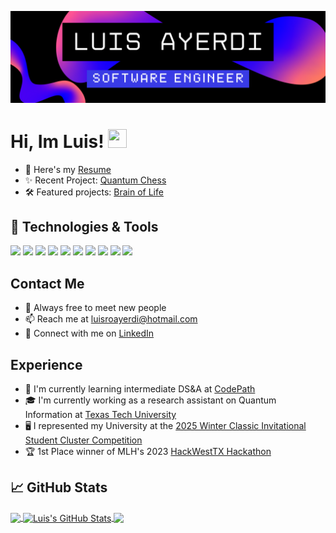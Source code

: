 <!-- More info, tips and tricks for making GitHub Profile README can be found in my article at https://towardsdatascience.com/build-a-stunning-readme-for-your-github-profile-9b80434fe5d7 -->

![Header](https://github.com/luisroayerdi/luisroayerdi/blob/main/spirit%20night.png "Header")

# Hi, Im Luis! <img src="https://raw.githubusercontent.com/MartinHeinz/MartinHeinz/master/wave.gif" width="30px" height="30px" />
- 📝 Here's my [Resume]([https://drive.google.com/file/d/1-4R-Tiw2raq9Xg5Yf0sHLZF0J1bMB-JE/view?usp=sharing](https://drive.google.com/file/d/16u9Ckub3MPQMYBy9XjeXW_3Mg-sYKnlu/view?usp=sharing))
- ✨ Recent Project: [Quantum Chess](https://github.com/luisroayerdi/QuantumChess)
- 🛠️ Featured projects: [Brain of Life](https://github.com/luisroayerdi/QuantumChess](https://github.com/danolongo/hackwesTX2024))

## 🔧 Technologies & Tools
![](https://img.shields.io/badge/OS-Linux-informational?style=flat&logo=linux&logoColor=white&color=blue)
![](https://img.shields.io/badge/Code-Python-informational?style=flat&logo=python&logoColor=white&color=blue)
![](https://img.shields.io/badge/Framework-TensorFlow-informational?style=flat&logo=tensorflow&logoColor=white&color=blue)
![](https://img.shields.io/badge/VersionControl-Git-informational?style=flat&logo=git&logoColor=white&color=blue)
![](https://img.shields.io/badge/ParallelComputing-MPI-informational?style=flat&color=blue)
![](https://img.shields.io/badge/ParallelComputing-OpenMP-informational?style=flat&color=blue)
![](https://img.shields.io/badge/Code-C-informational?style=flat&logo=c&logoColor=white&color=blue)
![](https://img.shields.io/badge/Code-C++-informational?style=flat&logo=c%2B%2B&logoColor=white&color=blue)
![](https://img.shields.io/badge/Code-Java-informational?style=flat&logo=java&logoColor=white&color=blue)
![](https://img.shields.io/badge/Code-JavaScript-informational?style=flat&logo=javascript&logoColor=blue)

## Contact Me
- 🤝 Always free to meet new people   
- 📫 Reach me at luisroayerdi@hotmail.com
- 🔗 Connect with me on [LinkedIn](https://www.linkedin.com/in/luisroayerdi/)

## Experience
- 🤖 I'm currently learning intermediate DS&A at [CodePath](https://www.codepath.org/about)
- 🎓 I'm currently working as a research assistant on Quantum Information at [Texas Tech University](https://www.depts.ttu.edu/cs/undergrad/)
- 🖥️ I represented my University at the [2025 Winter Classic Invitational Student Cluster Competition](https://www.theodinproject.com)
- 🏆 1st Place winner of MLH's 2023 [HackWestTX Hackathon](https://ttuhackwestx.devpost.com/)

## &#x1f4c8; GitHub Stats

<a href="https://github.com/luisroayerdi/">
  <img align="center" src="https://github-readme-stats.vercel.app/api/top-langs/?username=luisroayerdi&hide=java,html,tex&title_color=ffffff&text_color=c9cacc&icon_color=2bbc8a&bg_color=1d1f21&langs_count=3" />
</a>
<a href="https://github.com/luisroayerdi/luisroayerdi">
  <img align="center" src="https://github-readme-stats.vercel.app/api?username=luisroayerdi&show_icons=true&line_height=27&count_private=true&title_color=ffffff&text_color=c9cacc&icon_color=2bbc8a&bg_color=1d1f21" alt="Luis's GitHub Stats" />
</a>

<a href="https://github.com/luisroayerdi/QuantumChess">
  <img align="center" src="https://github-readme-stats.vercel.app/api/pin/?username=luisroayerdi&repo=QuantumChess&title_color=ffffff&text_color=c9cacc&icon_color=2bbc8a&bg_color=1d1f21" />
</a>
 

<!-- links to social media icons -->

